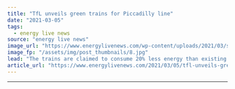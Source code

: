```yaml
---
title: "TfL unveils green trains for Piccadilly line"
date: "2021-03-05"
tags: 
  - energy live news
source: "energy live news"
image_url: "https://www.energylivenews.com/wp-content/uploads/2021/03/siemens-piccadilly-line-interior-01-e1614922725750.jpg"
image_fp: "/assets/img/post_thumbnails/8.jpg"
lead: "The trains are claimed to consume 20% less energy than existing models"
article_url: "https://www.energylivenews.com/2021/03/05/tfl-unveils-green-trains-for-piccadilly-line/"
---
```


---
